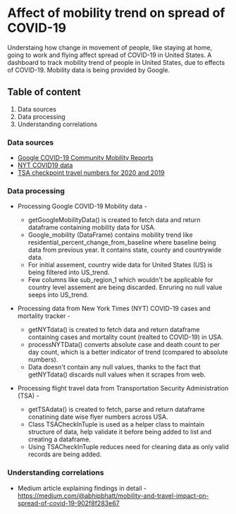 # Affect of mobility trend on spread of COVID-19
Understaing how change in movement of people, like staying at home, going to work and flying affect spread of COVID-19 in United States. 
A dashboard to track mobility trend of people in United States, due to effects of COVID-19. Mobility data is being provided by Google. 

## Table of content 

1. Data sources 
2. Data processing  
3. Understanding correlations

### Data sources
*  [Google COVID-19 Community Mobility Reports](https://www.google.com/covid19/mobility/)
*  [NYT COVID19 data](https://github.com/nytimes/covid-19-data)
*  [TSA checkpoint travel numbers for 2020 and 2019](https://www.tsa.gov/coronavirus/passenger-throughput)

### Data processing 
*   Processing Google COVID-19 Mobility data -
    *   getGoogleMobilityData() is created to fetch data and return dataframe containing mobility data for USA. 
    *   Google_mobility (DataFrame) contains mobility trend like residential_percent_change_from_baseline where baseline being data from previous year. It contains state, county and countrywide data. 
    * For initial assement, country wide data for United States (US) is being filtered into US_trend. 
    * Few columns like sub_region_1 which wouldn't be applicable for country level assement are being discarded. Enruring no null value seeps into US_trend. 

*   Processing data from New York Times (NYT) COVID-19 cases and mortality tracker -
    *   getNYTdata() is created to fetch data and return dataframe containing cases and mortality count (realted to COVID-19) in USA. 
    *   processNYTData() converts absolute case and death count to per day count, which is a better indicator of trend (compared to absolute numbers). 
    *   Data doesn't contain any null values, thanks to the fact that getNYTdata() discards null values when it scrapes from web. 

*   Processing flight travel data from Transportation Security Administration (TSA) -
    *   getTSAdata() is created to fetch, parse and return dataframe conatining date wise flyer numbers across USA. 
    *   Class TSACheckInTuple is used as a helper class to maintain structure of data, help validate it before being added to list and creating a dataframe. 
    *   Using TSACheckInTuple reduces need for cleaning data as only valid records are being added. 
  
### Understanding correlations
*   Medium article explaining findings in detail -
    https://medium.com/@abhipbhatt/mobility-and-travel-impact-on-spread-of-covid-19-902f8f283e67

